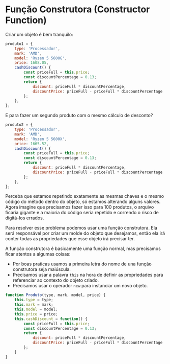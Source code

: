 # Função Construtora (Constructor Function)

Criar um objeto é bem tranquilo:

```js
produto1 = {
    type: 'Processador',
    mark: 'AMD',
    model: 'Ryzen 5 5600G',
    price: 1608.05,
    cashDiscount() {
        const priceFull = this.price;
        const discountPercentage = 0.13;
        return {
            discount: priceFull * discountPercentage,
            discountPrice: priceFull - priceFull * discountPercentage
        };
    },
};
```

E para fazer um segundo produto com o mesmo cálculo de desconto?

```js
produto2 = {
    type: 'Processador',
    mark: 'AMD',
    model: 'Ryzen 5 5600X',
    price: 1665.52,
    cashDiscount() {
        const priceFull = this.price;
        const discountPercentage = 0.13;
        return {
            discount: priceFull * discountPercentage,
            discountPrice: priceFull - priceFull * discountPercentage
        };
    },
};
```

Perceba que estamos repetindo exatamente as mesmas chaves e o mesmo código do método dentro do objeto, só estamos alterando alguns valores. Agora imagine que precisamos fazer isso para 100 produtos, o arquivo ficaria gigante e a maioria do código seria repetido e correndo o risco de digitá-los errados.

Para resolver esse problema podemos usar uma função construtora. Ela será responsável por criar um molde do objeto que desejamos, então ela irá conter todas as propriedades que esse objeto irá precisar ter.

A função construtora é basicamente uma função normal, mas precisamos ficar atentos a algumas coisas:

* Por boas praticas usamos a primeira letra do nome de una função construtora seja maiúscula.
* Precisamos usar a palavra `this` na hora de definir as propriedades para referenciar ao contexto do objeto criado.
* Precisamos usar o operador `new` para instanciar um novo objeto.

```js
function Produto(type, mark, model, price) {
    this.type = type;
    this.mark = mark;
    this.model = model;
    this.price = price;
    this.cashDiscount = function() {
        const priceFull = this.price;
        const discountPercentage = 0.13;
        return {
            discount: priceFull * discountPercentage,
            discountPrice: priceFull - priceFull * discountPercentage
        };
    }
}
```